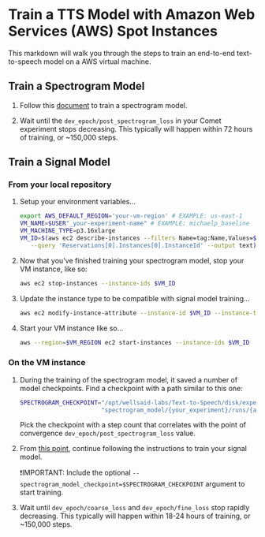 # Train a TTS Model with Amazon Web Services (AWS) Spot Instances

This markdown will walk you through the steps to train an end-to-end text-to-speech model
on a AWS virtual machine.

## Train a Spectrogram Model

1. Follow this [document](TRAIN_MODEL_AWS_SPOT.md) to train a spectrogram model.

1. Wait until the `dev_epoch/post_spectrogram_loss` in your Comet experiment stops decreasing. This
   typically will happen within 72 hours of training, or \~150,000 steps.

## Train a Signal Model

### From your local repository

1. Setup your environment variables...

   ```bash
   export AWS_DEFAULT_REGION='your-vm-region' # EXAMPLE: us-east-1
   VM_NAME=$USER"_your-experiment-name" # EXAMPLE: michaelp_baseline
   VM_MACHINE_TYPE=p3.16xlarge
   VM_ID=$(aws ec2 describe-instances --filters Name=tag:Name,Values=$VM_NAME \
      --query 'Reservations[0].Instances[0].InstanceId' --output text)
   ```

1. Now that you've finished training your spectrogram model, stop your VM instance, like so:

   ```bash
   aws ec2 stop-instances --instance-ids $VM_ID
   ```

1. Update the instance type to be compatible with signal model training...

   ```bash
   aws ec2 modify-instance-attribute --instance-id $VM_ID --instance-type "Value=$VM_MACHINE_TYPE"
   ```

1. Start your VM instance like so...

   ```bash
   aws --region=$VM_REGION ec2 start-instances --instance-ids $VM_ID
   ```

### On the VM instance

1. During the training of the spectrogram model, it saved a number of model checkpoints. Find
   a checkpoint with a path similar to this one:

   ```bash
   SPECTROGRAM_CHECKPOINT="/opt/wellsaid-labs/Text-to-Speech/disk/experiments/" \
                          "spectrogram_model/{your_experiment}/runs/{a_run}/checkpoints/step-*.pt"
   ```

   Pick the checkpoint with a step count that correlates with the point of convergence
   `dev_epoch/post_spectrogram_loss` value.

1. From [this point](TRAIN_MODEL_AWS_SPOT.md#on-the-vm-instance-1), continue following the
   instructions to train your signal model.

   ❗IMPORTANT: Include the optional `--spectrogram_model_checkpoint=$SPECTROGRAM_CHECKPOINT`
   argument to start training.

1. Wait until `dev_epoch/coarse_loss` and `dev_epoch/fine_loss` stop rapidly
   decreasing. This typically will happen within 18-24 hours of training, or \~150,000 steps.

